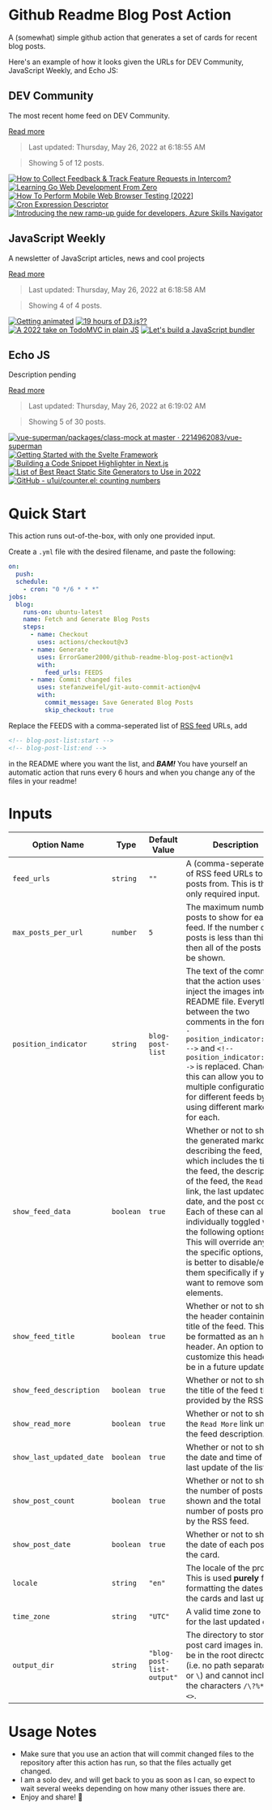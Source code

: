 # Github Readme Blog Post Action

A (somewhat) simple github action that generates a set of cards for recent blog posts.

Here's an example of how it looks given the URLs for DEV Community, JavaScript Weekly, and Echo JS:

<!-- post-list:start -->
## DEV Community

The most recent home feed on DEV Community.

[Read more](https://dev.to)
> Last updated: Thursday, May 26, 2022 at 6:18:55 AM

> Showing 5 of 12 posts.

[![How to Collect Feedback & Track Feature Requests in Intercom?](https://raw.githubusercontent.com/ErrorGamer2000/github-readme-blog-post-action/main/generated_files/DEV_Community/How_to_Collect_Feedback___Track_Feature_Requests_in_Intercom_.svg)](https://dev.to/oktuned/how-to-collect-feedback-track-feature-requests-in-intercom-2h96)
[![Learning Go Web Development From Zero](https://raw.githubusercontent.com/ErrorGamer2000/github-readme-blog-post-action/main/generated_files/DEV_Community/Learning_Go_Web_Development_From_Zero.svg)](https://dev.to/samzhangjy/learning-go-web-development-from-zero-a1l)
[![How To Perform Mobile Web Browser Testing [2022]](https://raw.githubusercontent.com/ErrorGamer2000/github-readme-blog-post-action/main/generated_files/DEV_Community/How_To_Perform_Mobile_Web_Browser_Testing_[2022].svg)](https://dev.to/lambdatest/how-to-perform-mobile-web-browser-testing-2022-25f2)
[![Cron Expression Descriptor](https://raw.githubusercontent.com/ErrorGamer2000/github-readme-blog-post-action/main/generated_files/DEV_Community/Cron_Expression_Descriptor.svg)](https://dev.to/devfan/cron-expression-descriptor-1p66)
[![Introducing the new ramp-up guide for developers, Azure Skills Navigator](https://raw.githubusercontent.com/ErrorGamer2000/github-readme-blog-post-action/main/generated_files/DEV_Community/Introducing_the_new_ramp-up_guide_for_developers__Azure_Skills_Navigator.svg)](https://dev.to/azure/introducing-the-new-ramp-up-guide-for-developers-azure-skills-navigator-2bd4)


## JavaScript Weekly

A newsletter of JavaScript articles, news and cool projects

[Read more](https://javascriptweekly.com/)
> Last updated: Thursday, May 26, 2022 at 6:18:58 AM

> Showing 4 of 4 posts.

[![Getting animated](https://raw.githubusercontent.com/ErrorGamer2000/github-readme-blog-post-action/main/generated_files/JavaScript_Weekly/Getting_animated.svg)](https://javascriptweekly.com/issues/590)
[![19 hours of D3.js??](https://raw.githubusercontent.com/ErrorGamer2000/github-readme-blog-post-action/main/generated_files/JavaScript_Weekly/19_hours_of_D3.js__.svg)](https://javascriptweekly.com/issues/589)
[![A 2022 take on TodoMVC in plain JS](https://raw.githubusercontent.com/ErrorGamer2000/github-readme-blog-post-action/main/generated_files/JavaScript_Weekly/A_2022_take_on_TodoMVC_in_plain_JS.svg)](https://javascriptweekly.com/issues/588)
[![Let's build a JavaScript bundler](https://raw.githubusercontent.com/ErrorGamer2000/github-readme-blog-post-action/main/generated_files/JavaScript_Weekly/Let's_build_a_JavaScript_bundler.svg)](https://javascriptweekly.com/issues/587)


## Echo JS

Description pending

[Read more](
http://www.echojs.com
)
> Last updated: Thursday, May 26, 2022 at 6:19:02 AM

> Showing 5 of 30 posts.

[![vue-superman/packages/class-mock at master · 2214962083/vue-superman](https://raw.githubusercontent.com/ErrorGamer2000/github-readme-blog-post-action/main/generated_files/_Echo_JS_/vue-superman_packages_class-mock_at_master_·_2214962083_vue-superman.svg)](https://github.com/2214962083/vue-superman)
[![Getting Started with the Svelte Framework](https://raw.githubusercontent.com/ErrorGamer2000/github-readme-blog-post-action/main/generated_files/_Echo_JS_/Getting_Started_with_the_Svelte_Framework.svg)](https://cfe.dev/events/gettings-started-with-svelte/)
[![Building a Code Snippet Highlighter in Next.js](https://raw.githubusercontent.com/ErrorGamer2000/github-readme-blog-post-action/main/generated_files/_Echo_JS_/Building_a_Code_Snippet_Highlighter_in_Next.js.svg)](https://blog.openreplay.com/building-a-code-snippet-highlighter-in-next-js)
[![List of Best React Static Site Generators to Use in 2022](https://raw.githubusercontent.com/ErrorGamer2000/github-readme-blog-post-action/main/generated_files/_Echo_JS_/List_of_Best_React_Static_Site_Generators_to_Use_in_2022.svg)](https://dev.to/aglowiditsolutions/list-of-best-react-static-site-generators-to-use-in-2022-3il6)
[![GitHub - u1ui/counter.el: counting numbers](https://raw.githubusercontent.com/ErrorGamer2000/github-readme-blog-post-action/main/generated_files/_Echo_JS_/GitHub_-_u1ui_counter.el__counting_numbers.svg)](https://github.com/u1ui/counter.el)


<!-- post-list:end -->

# Quick Start

This action runs out-of-the-box, with only one provided input.

Create a `.yml` file with the desired filename, and paste the following:

```yml
on:
  push:
  schedule:
    - cron: "0 */6 * * *"
jobs:
  blog:
    runs-on: ubuntu-latest
    name: Fetch and Generate Blog Posts
    steps:
      - name: Checkout
        uses: actions/checkout@v3
      - name: Generate
        uses: ErrorGamer2000/github-readme-blog-post-action@v1
        with:
          feed_urls: FEEDS
      - name: Commit changed files
        uses: stefanzweifel/git-auto-commit-action@v4
        with:
          commit_message: Save Generated Blog Posts
          skip_checkout: true
```

Replace the FEEDS with a comma-seperated list of [RSS feed](https://rss.com/blog/how-do-rss-feeds-work/) URLs, add

```md
<!-- blog-post-list:start -->
<!-- blog-post-list:end -->
```

in the README where you want the list, and **_BAM!_** You have yourself an automatic action that runs every 6 hours and when you change any of the files in your readme!

# Inputs

<table>
  <thead>
    <tr>
      <th>Option Name</th>
      <th>Type</th>
      <th>Default Value</th>
      <th>Description</th>
    </tr>
  </thead>
  <tbody>
    <tr>
      <td><code>feed_urls</code></td>
      <td><code>string</code></td>
      <td><code>""</code></td>
      <td>A (comma-seperated) list of RSS feed URLs to load posts from. This is the only required input.</td>
    </tr>
    <tr>
      <td><code>max_posts_per_url</code></td>
      <td><code>number</code></td>
      <td><code>5</code></td>
      <td>The maximum number of posts to show for each feed. If the number of posts is less than this, then all of the posts will be shown.</td>
    </tr>
    <tr>
      <td><code>position_indicator</code></td>
      <td><code>string</code></td>
      <td><code>blog-post-list</code></td>
      <td>The text of the comments that the action uses to inject the images into the README file. Everything between the two comments in the form <code>&lt;!-- position_indicator:start --&gt;</code> and <code>&lt;!-- position_indicator:end --&gt;</code> is replaced. Changing this can allow you to use multiple configurations for different feeds by using different markers for each.</td>
    </tr>
    <tr>
      <td><code>show_feed_data</code></td>
      <td><code>boolean</code></td>
      <td><code>true</code></td>
      <td>Whether or not to show the generated markdown describing the feed, which includes the title of the feed, the description of the feed, the <code>Read More</code> link, the last updated date, and the post count. Each of these can also be individually toggled with the following options. This will override any of the specific options, so it is better to disable/enable them specifically if you want to remove some elements.</td>
    </tr>
    <tr>
      <td><code>show_feed_title</code></td>
      <td><code>boolean</code></td>
      <td><code>true</code></td>
      <td>Whether or not to show the header containing the title of the feed. This will be formatted as an <code>h2</code> header. An option to customize this header will be in a future update.</td>
    </tr>
    <tr>
      <td><code>show_feed_description</code></td>
      <td><code>boolean</code></td>
      <td><code>true</code></td>
      <td>Whether or not to show the title of the feed that is provided by the RSS feed.</td>
    </tr>
    <tr>
      <td><code>show_read_more</code></td>
      <td><code>boolean</code></td>
      <td><code>true</code></td>
      <td>Whether or not to show the <code>Read More</code> link under the feed description.</td>
    </tr>
    <tr>
      <td><code>show_last_updated_date</code></td>
      <td><code>boolean</code></td>
      <td><code>true</code></td>
      <td>Whether or not to show the date and time of the last update of the list.</td>
    </tr>
    <tr>
      <td><code>show_post_count</code></td>
      <td><code>boolean</code></td>
      <td><code>true</code></td>
      <td>Whether or not to show the number of posts shown and the total number of posts provided by the RSS feed.</td>
    </tr>
    <tr>
      <td><code>show_post_date</code></td>
      <td><code>boolean</code></td>
      <td><code>true</code></td>
      <td>Whether or not to show the date of each post on the card.</td>
    </tr>
    <tr>
      <td><code>locale</code></td>
      <td><code>string</code></td>
      <td><code>"en"</code></td>
      <td>The locale of the project. This is used <strong>purely</strong> for formatting the dates of the cards and last update.</td>
    </tr>
    <tr>
      <td><code>time_zone</code></td>
      <td><code>string</code></td>
      <td><code>"UTC"</code></td>
      <td>A valid time zone to use for the last updated date.</td>
    </tr>
    <tr>
      <td><code>output_dir</code></td>
      <td><code>string</code></td>
      <td><code>"blog-post-list-output"</code></td>
      <td>The directory to store the post card images in. Must be in the root directory (i.e. no path separators <code>/</code> or <code>\</code>) and cannot include the characters <code>/\?%*:|"&lt;&gt;</code>.</td>
    </tr>
<!--
    <tr>
      <td><code></code></td>
      <td><cde></cde></td>
      <td><code></code></td>
      <td></td>
    </tr>
-->
  </tbody>
</table>

# Usage Notes

- Make sure that you use an action that will commit changed files to the repository after this action has run, so that the files actually get changed.
- I am a solo dev, and will get back to you as soon as I can, so expect to wait several weeks depending on how many other issues there are.
- Enjoy and share! 🤗
